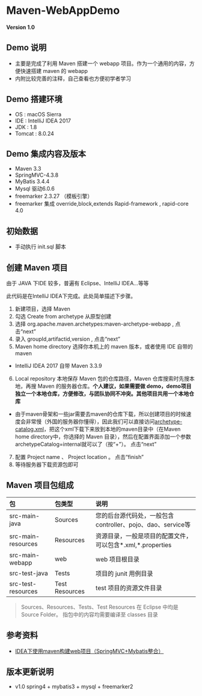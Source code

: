 # Maven-WebAppDemo

**Version 1.0**

## Demo 说明

+ 主要是完成了利用 Maven 搭建一个 webapp 项目。作为一个通用的内容，方便快速搭建 maven 的 webapp
+ 内附比较完善的注释，自己查看也方便初学者学习

## Demo 搭建环境

+ OS : macOS Sierra
+ IDE : IntelliJ IDEA 2017
+ JDK : 1.8
+ Tomcat : 8.0.24

## Demo 集成内容及版本

+ Maven 3.3
+ SpringMVC-4.3.8
+ MyBatis 3.4.4
+ Mysql 驱动6.0.6
+ freemarker 2.3.27 （模板引擎）
+ freemarker 集成 override,block,extends Rapid-framework , rapid-core 4.0

## 初始数据

+ 手动执行 init.sql 脚本

## 创建 Maven 项目

由于 JAVA 下IDE 较多，普遍有 Eclipse、IntelliJ IDEA...等等

此代码是在IntelliJ IDEA下完成。此处简单描述下步骤。

1. 新建项目，选择 Maven
2. 勾选 Create from archetype 从原型创建
3. 选择 org.apache.maven.archetypes:maven-archetype-webapp , 点击“next”
4. 录入 groupId,artifactid,version , 点击“next”
5. Maven home directory 选择你本机上的 maven 版本，或者使用 IDE 自带的 maven
  + IntelliJ IDEA 2017 自带 Maven 3.3.9
6. Local repository 本地保存 Maven 包的仓库路径，Maven 仓库搜索时先搜本地，再搜 Maven 的服务器仓库。**个人建议，如果需要做 demo，demo项目独立一个本地仓库，方便修改，与团队协同不冲突。其他项目共用一个本地仓库**
  + 由于maven骨架和一些jar需要去maven的仓库下载，所以创建项目的时候速度会非常慢（外国的服务器你懂得），因此我们可以直接访问[archetype-catalog.xml](http://repo1.maven.org/maven2/archetype-catalog.xml)，把这个xml下载下来放到本地的maven目录中（在Maven home directory中，你选择的 Maven 目录），然后在配置界面添加一个参数archetypeCatalog=internal就可以了（按“+”）。 点击“next”
7. 配置 Project name 、 Project location 。 点击“finish”
8. 等待服务器下载资源包即可

## Maven 项目包组成
  
| 包 | 包类型 | 说明|
| :--- | :--- | :--- |
| src-main-java | Sources | 您的后台源代码处，一般包含 controller、pojo、dao、service等 |
| src-main-resources | Resources | 资源目录，一般是项目的配置文件，可以包含*.xml,*.properties |
| src-main-webapp | web | web 项目根目录 |
| src-test-java | Tests | 项目的 junit 用例目录 |
| src-test-resources | Test Resources | test 项目的资源文件目录 |

> Sources、Resources、Tests、Test Resources 在 Eclipse 中均是 Source Folder。 指包中的内容均需要编译至 classes 目录
  

## 参考资料 

+ [IDEA下使用maven构建web项目（SpringMVC+Mybatis整合）](https://www.cnblogs.com/helloyy/p/6826101.html)

## 版本更新说明

+ v1.0 spring4 + mybatis3 + mysql + freemarker2
